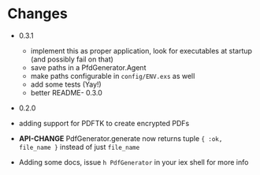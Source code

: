 # Changes

  - 0.3.1
    - implement this as proper application, look for executables at startup (and possibly fail on that)
    - save paths in a PfdGenerator.Agent
    - make paths configurable in `config/ENV.exs` as well
    - add some tests (Yay!)
    - better README- 0.3.0

 - 0.2.0 
  - adding support for PDFTK to create encrypted PDFs
  - **API-CHANGE** PdfGenerator.generate now returns tuple `{ :ok, file_name }`
    instead of just `file_name`
  - Adding some docs, issue `h PdfGenerator` in your iex shell for more info


